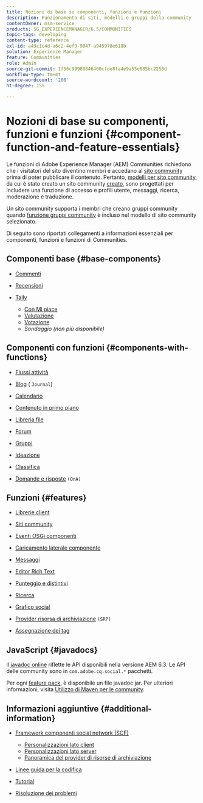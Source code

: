 ```yaml
---
title: Nozioni di base su componenti, funzioni e funzioni
description: Funzionamento di siti, modelli e gruppi della community
contentOwner: msm-service
products: SG_EXPERIENCEMANAGER/6.5/COMMUNITIES
topic-tags: developing
content-type: reference
exl-id: a43c1c4d-a6c2-4ef9-9047-a945978e618b
solution: Experience Manager
feature: Communities
role: Admin
source-git-commit: 1f56c99980846400cfde8fa4e9a55e885bc2258d
workflow-type: tm+mt
source-wordcount: '208'
ht-degree: 15%

---
```


# Nozioni di base su componenti, funzioni e funzioni  {#component-function-and-feature-essentials}

Le funzioni di Adobe Experience Manager (AEM) Communities richiedono che i visitatori del sito diventino membri e accedano al [sito community](overview.md#communitiessites) prima di poter pubblicare il contenuto. Pertanto, [modelli per sito community](sites.md), da cui è stato creato un sito community [creato](sites-console.md), sono progettati per includere una funzione di accesso e profili utente, messaggi, ricerca, moderazione e traduzione.

Un sito community supporta i membri che creano gruppi community quando [funzione gruppi community](functions.md#groups-function) è incluso nel modello di sito community selezionato.

Di seguito sono riportati collegamenti a informazioni essenziali per componenti, funzioni e funzioni di Communities.

## Componenti base {#base-components}

* [Commenti](essentials-comments.md)
* [Recensioni](reviews-basics.md)
* [Tally](tally.md)

   * [Con Mi piace](essentials-liking.md)
   * [Valutazione](rating-basics.md)
   * [Votazione](essentials-voting.md)
   * *Sondaggio (non più disponibile)*

## Componenti con funzioni {#components-with-functions}

* [Flussi attività](essentials-activities.md)
* [Blog](blog-developer-basics.md) ( `Journal`)

* [Calendario](calendar-basics-for-developers.md)
* [Contenuto in primo piano](essentials-featured.md)
* [Libreria file](essentials-file-library.md)
* [Forum](essentials-forum.md)
* [Gruppi](essentials-groups.md)
* [Ideazione](ideation.md)
* [Classifica](leaderboard.md)
* [Domande e risposte](qna-essentials.md) `(QnA)`

## Funzioni {#features}

* [Librerie client](clientlibs.md)
* [Siti community](sites-for-developers.md)
* [Eventi OSGi componenti](events.md)
* [Caricamento laterale componente](sideloading.md)
* [Messaggi](essentials-messaging.md)
* [Editor Rich Text](rte.md)
* [Punteggio e distintivi](configure-scoring.md)
* [Ricerca](search-implementation.md)
* [Grafico social](essentials-socialgraph.md)
* [Provider risorsa di archiviazione](srp-and-ugc.md) `(SRP)`

* [Assegnazione dei tag](tag.md)

## JavaScript {#javadocs}

Il [javadoc online](../../help/sites-developing/reference-materials.md) riflette le API disponibili nella versione AEM 6.3.
Le API delle community sono in `com.adobe.cq.social.*` pacchetti.

Per ogni [feature pack](deploy-communities.md#latestfeaturepack), è disponibile un file javadoc jar. Per ulteriori informazioni, visita [Utilizzo di Maven per le community](maven.md#javadocs).

## Informazioni aggiuntive {#additional-information}

* [Framework componenti social network (SCF)](scf.md)

   * [Personalizzazioni lato client](client-customize.md)
   * [Personalizzazioni lato server](server-customize.md)
   * [Panoramica del provider di risorse di archiviazione](srp.md)

* [Linee guida per la codifica](code-guide.md)
* [Tutorial](tutorials.md)
* [Risoluzione dei problemi](troubleshooting.md)
